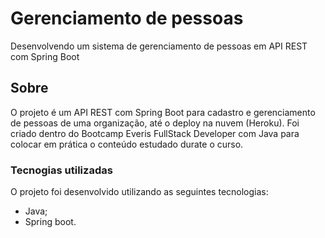 # Gerenciamento de pessoas
Desenvolvendo um sistema de gerenciamento de pessoas em API REST com Spring Boot

##  Sobre
O projeto é um API REST com Spring Boot para cadastro e gerenciamento de  pessoas de uma organização, até o deploy na nuvem (Heroku). Foi criado dentro do Bootcamp Everis FullStack Developer com Java para colocar em prática o conteúdo estudado durate o curso.

### Tecnogias utilizadas
O projeto foi desenvolvido utilizando as seguintes tecnologias:
- Java;
- Spring boot. 